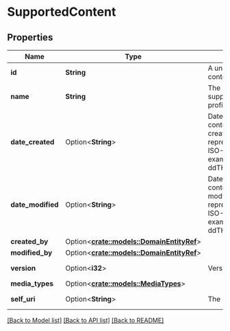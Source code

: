 # SupportedContent

## Properties

Name | Type | Description | Notes
------------ | ------------- | ------------- | -------------
**id** | **String** | A unique supported content Id. | [readonly]
**name** | **String** | The name of the supported content profile | 
**date_created** | Option<**String**> | Date this supported content profile was created. Date time is represented as an ISO-8601 string. For example: yyyy-MM-ddTHH:mm:ss[.mmm]Z | [optional][readonly]
**date_modified** | Option<**String**> | Date this supported content profile was modified. Date time is represented as an ISO-8601 string. For example: yyyy-MM-ddTHH:mm:ss[.mmm]Z | [optional][readonly]
**created_by** | Option<[**crate::models::DomainEntityRef**](DomainEntityRef.md)> |  | [optional]
**modified_by** | Option<[**crate::models::DomainEntityRef**](DomainEntityRef.md)> |  | [optional]
**version** | Option<**i32**> | Version number | [optional][readonly]
**media_types** | Option<[**crate::models::MediaTypes**](MediaTypes.md)> |  | [optional]
**self_uri** | Option<**String**> | The URI for this object | [optional][readonly]

[[Back to Model list]](../README.md#documentation-for-models) [[Back to API list]](../README.md#documentation-for-api-endpoints) [[Back to README]](../README.md)



